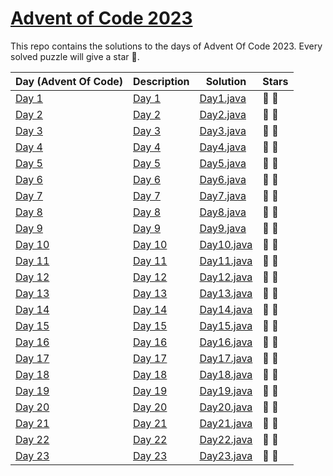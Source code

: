 # [Advent of Code 2023](https://adventofcode.com/2023)

This repo contains the solutions to the days of Advent Of Code 2023.
Every solved puzzle will give a star 🌟.

| Day (Advent Of Code)                           | Description                                       | Solution                                             | Stars |
|------------------------------------------------|---------------------------------------------------|------------------------------------------------------|-------|
| [Day 1](https://adventofcode.com/2023/day/1)   | [Day 1](src/main/resources/day1/description.md)   | [Day1.java](src/main/java/com/rips7/day/Day1.java)   | 🌟 🌟 |
| [Day 2](https://adventofcode.com/2023/day/2)   | [Day 2](src/main/resources/day2/description.md)   | [Day2.java](src/main/java/com/rips7/day/Day2.java)   | 🌟 🌟 |       
| [Day 3](https://adventofcode.com/2023/day/3)   | [Day 3](src/main/resources/day3/description.md)   | [Day3.java](src/main/java/com/rips7/day/Day3.java)   | 🌟 🌟 |       
| [Day 4](https://adventofcode.com/2023/day/4)   | [Day 4](src/main/resources/day4/description.md)   | [Day4.java](src/main/java/com/rips7/day/Day4.java)   | 🌟 🌟 |       
| [Day 5](https://adventofcode.com/2023/day/5)   | [Day 5](src/main/resources/day5/description.md)   | [Day5.java](src/main/java/com/rips7/day/Day5.java)   | 🌟 🌟 |       
| [Day 6](https://adventofcode.com/2023/day/6)   | [Day 6](src/main/resources/day6/description.md)   | [Day6.java](src/main/java/com/rips7/day/Day6.java)   | 🌟 🌟 |       
| [Day 7](https://adventofcode.com/2023/day/7)   | [Day 7](src/main/resources/day7/description.md)   | [Day7.java](src/main/java/com/rips7/day/Day7.java)   | 🌟 🌟 |       
| [Day 8](https://adventofcode.com/2023/day/8)   | [Day 8](src/main/resources/day8/description.md)   | [Day8.java](src/main/java/com/rips7/day/Day8.java)   | 🌟 🌟 |       
| [Day 9](https://adventofcode.com/2023/day/9)   | [Day 9](src/main/resources/day9/description.md)   | [Day9.java](src/main/java/com/rips7/day/Day9.java)   | 🌟 🌟 |       
| [Day 10](https://adventofcode.com/2023/day/10) | [Day 10](src/main/resources/day10/description.md) | [Day10.java](src/main/java/com/rips7/day/Day10.java) | 🌟 🌟 |       
| [Day 11](https://adventofcode.com/2023/day/11) | [Day 11](src/main/resources/day11/description.md) | [Day11.java](src/main/java/com/rips7/day/Day11.java) | 🌟 🌟 |       
| [Day 12](https://adventofcode.com/2023/day/12) | [Day 12](src/main/resources/day12/description.md) | [Day12.java](src/main/java/com/rips7/day/Day12.java) | 🌟 🌟 |       
| [Day 13](https://adventofcode.com/2023/day/13) | [Day 13](src/main/resources/day13/description.md) | [Day13.java](src/main/java/com/rips7/day/Day13.java) | 🌟 🌟 |       
| [Day 14](https://adventofcode.com/2023/day/14) | [Day 14](src/main/resources/day14/description.md) | [Day14.java](src/main/java/com/rips7/day/Day14.java) | 🌟 🌟 |       
| [Day 15](https://adventofcode.com/2023/day/15) | [Day 15](src/main/resources/day15/description.md) | [Day15.java](src/main/java/com/rips7/day/Day15.java) | 🌟 🌟 |       
| [Day 16](https://adventofcode.com/2023/day/16) | [Day 16](src/main/resources/day16/description.md) | [Day16.java](src/main/java/com/rips7/day/Day16.java) | 🌟 🌟 |       
| [Day 17](https://adventofcode.com/2023/day/17) | [Day 17](src/main/resources/day17/description.md) | [Day17.java](src/main/java/com/rips7/day/Day17.java) | 🌟 🌟 |       
| [Day 18](https://adventofcode.com/2023/day/18) | [Day 18](src/main/resources/day18/description.md) | [Day18.java](src/main/java/com/rips7/day/Day18.java) | 🌟 🌟 |       
| [Day 19](https://adventofcode.com/2023/day/19) | [Day 19](src/main/resources/day19/description.md) | [Day19.java](src/main/java/com/rips7/day/Day19.java) | 🌟 🌟 |       
| [Day 20](https://adventofcode.com/2023/day/20) | [Day 20](src/main/resources/day20/description.md) | [Day20.java](src/main/java/com/rips7/day/Day20.java) | 🌟 🌟 |       
| [Day 21](https://adventofcode.com/2023/day/21) | [Day 21](src/main/resources/day21/description.md) | [Day21.java](src/main/java/com/rips7/day/Day21.java) | 🌟 🌟 |       
| [Day 22](https://adventofcode.com/2023/day/22) | [Day 22](src/main/resources/day22/description.md) | [Day22.java](src/main/java/com/rips7/day/Day22.java) | 🌟 🌟 |       
| [Day 23](https://adventofcode.com/2023/day/23) | [Day 23](src/main/resources/day23/description.md) | [Day23.java](src/main/java/com/rips7/day/Day23.java) | 🌟 🌟 |%       